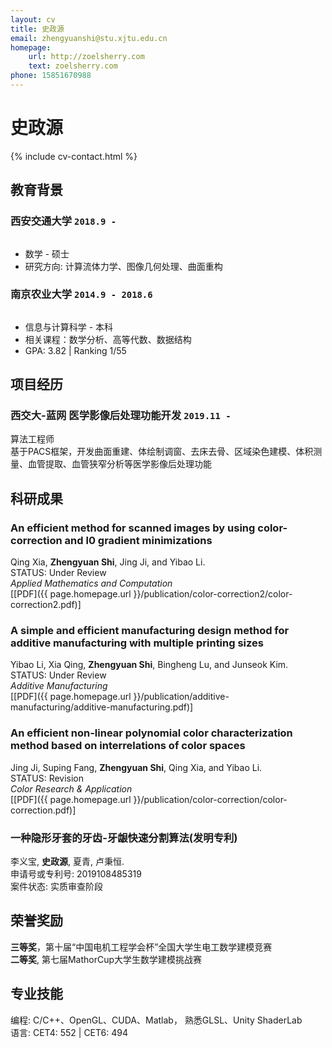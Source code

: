 ```yaml
---
layout: cv
title: 史政源
email: zhengyuanshi@stu.xjtu.edu.cn
homepage:
    url: http://zoelsherry.com
    text: zoelsherry.com
phone: 15851670988
---
```

# 史政源

<!--
include contact information from the front matter
Supported arguments:
    - homepage: url, text
    - phone
    - email
-->
{% include cv-contact.html %}

## **教育背景**

### __西安交通大学__ `2018.9 -`
```

```
- 数学 - 硕士
- 研究方向: 计算流体力学、图像几何处理、曲面重构

### __南京农业大学__ `2014.9 - 2018.6`
```

```
- 信息与计算科学 - 本科
- 相关课程：数学分析、高等代数、数据结构
- GPA: 3.82 \| Ranking 1/55

## 项目经历

### **西交大-蓝网 医学影像后处理功能开发** `2019.11 -`

算法工程师<br>
基于PACS框架，开发曲面重建、体绘制调窗、去床去骨、区域染色建模、体积测量、血管提取、血管狭窄分析等医学影像后处理功能

## 科研成果

### **An efficient method for scanned images by using color-correction and l0 gradient minimizations**

Qing Xia, **Zhengyuan Shi**, Jing Ji, and Yibao Li.<br>
STATUS: Under Review<br>
_Applied Mathematics and Computation_<br>
[[PDF]({{ page.homepage.url }}/publication/color-correction2/color-correction2.pdf)]

### **A simple and efficient manufacturing design method for additive manufacturing with multiple printing sizes**

Yibao Li, Xia Qing, **Zhengyuan Shi**, Bingheng Lu, and Junseok Kim.<br>
STATUS: Under Review<br>
_Additive Manufacturing_<br>
[[PDF]({{ page.homepage.url }}/publication/additive-manufacturing/additive-manufacturing.pdf)]

### **An efficient non-linear polynomial color characterization method based on interrelations of color spaces**

Jing Ji, Suping Fang, **Zhengyuan Shi**,  Qing Xia, and Yibao Li.<br>
STATUS: Revision<br>
_Color Research & Application_<br>
[[PDF]({{ page.homepage.url }}/publication/color-correction/color-correction.pdf)]

### **一种隐形牙套的牙齿-牙龈快速分割算法(发明专利)**

李义宝, **史政源**, 夏青, 卢秉恒.<br>
申请号或专利号: 2019108485319<br>
案件状态: 实质审查阶段

## 荣誉奖励

**三等奖**，第十届“中国电机工程学会杯”全国大学生电工数学建模竞赛 <br>
**二等奖**, 第七届MathorCup大学生数学建模挑战赛 <br>

## 专业技能

编程:  C/C++、OpenGL、CUDA、Matlab， 熟悉GLSL、Unity ShaderLab<br>
语言:  CET4: 552 | CET6: 494 <br>

<!-- ### Footer

Last updated: April 2019 -->
